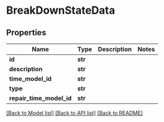 # BreakDownStateData

## Properties
Name | Type | Description | Notes
------------ | ------------- | ------------- | -------------
**id** | **str** |  | 
**description** | **str** |  | 
**time_model_id** | **str** |  | 
**type** | **str** |  | 
**repair_time_model_id** | **str** |  | 

[[Back to Model list]](../README.md#documentation-for-models) [[Back to API list]](../README.md#documentation-for-api-endpoints) [[Back to README]](../README.md)

